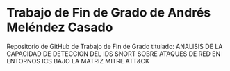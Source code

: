 # Trabajo de Fin de Grado de Andrés Meléndez Casado
Repositorio de GitHub de Trabajo de Fin de Grado titulado: ANALISIS DE LA CAPACIDAD DE DETECCION DEL IDS SNORT SOBRE ATAQUES DE RED EN ENTORNOS ICS BAJO LA MATRIZ MITRE ATT&amp;CK

 
